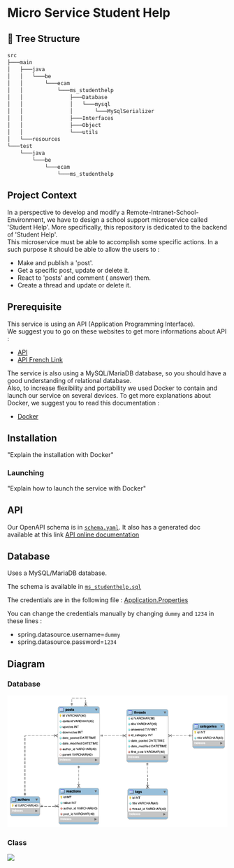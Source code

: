 # Micro Service Student Help
## :deciduous_tree: Tree Structure
```
src
├───main
│   ├───java
│   │   └───be
│   │       └───ecam
│   │           └───ms_studenthelp
│   │               ├───Database
│   │               │   └───mysql
│   │               │       └───MySqlSerializer
│   │               ├───Interfaces
│   │               ├───Object
│   │               └───utils
│   └───resources
└───test
    └───java
        └───be
            └───ecam
                └───ms_studenthelp
```

## Project Context
In a perspective to develop and modify a Remote-Intranet-School-Environment, we have to design a school support microservice called 'Student Help'.
More specifically, this repository is dedicated to the backend of 'Student Help'.  
This microservice must be able to accomplish some specific actions. 
In a such purpose it should be able to allow the users to :
- Make and publish a 'post'.
- Get a specific post, update or delete it.
- React to 'posts' and comment ( answer) them.
- Create a thread and update or delete it.



## Prerequisite
This service is using an API (Application Programming Interface).  
We suggest you to go on these websites to get more informations about API :
- [API](https://www.redhat.com/en/topics/api/what-are-application-programming-interfaces)
- [API French Link](https://www.mulesoft.com/fr/resources/api/what-is-an-api#:~:text=API%20est%20l'acronyme%20d,applications%20de%20communiquer%20entre%20elles)

The service is also using a MySQL/MariaDB database, so you should have a good understanding of relational database.  
Also, to increase flexibility and portability we used Docker to contain and launch our service on several devices. To get more explanations about Docker, we suggest you to read this documentation :  
- [Docker](https://codefresh.io/docs/docs/learn-by-example/java/gradle/?fbclid=IwAR0Ty11lyrUBfOAR9flhZWoXSulKcOi1rNsyMq9tJOPKiVWQMVPH8ZmejwE)


## Installation

"Explain the installation with Docker"

### Launching

"Explain how to launch the service with Docker"

## API

Our OpenAPI schema is in [`schema.yaml`](schema.yaml).
It also has a generated doc available at this link [API online documentation](https://beta.bachelay.eu/ms-studentHelp)

## Database

Uses a MySQL/MariaDB database.

The schema is available in [`ms_studenthelp.sql`](ms_studenthelp.sql)

The credentials are in the following file : [Application.Properties](.\ms_studenthelp\src\main\resources\application.properties)

You can change the credentials manually by changing `dummy` and `1234` in these lines : 
- spring.datasource.username=`dummy`  
- spring.datasource.password=`1234`

## Diagram
### Database
![](ms_studenthelp.png)


### Class
![](https://lucid.app/publicSegments/view/9de2afd8-5cb7-414e-8c9d-8eb506c31ad0/image.png)
